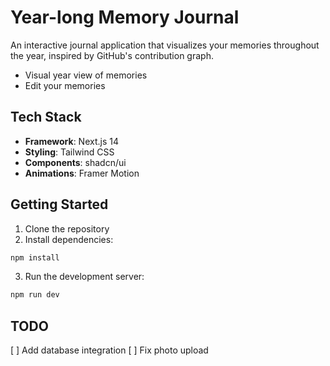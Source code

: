 # Year-long Memory Journal

An interactive journal application that visualizes your memories throughout the year, inspired by GitHub's contribution graph.

- Visual year view of memories
- Edit your memories

## Tech Stack

- **Framework**: Next.js 14
- **Styling**: Tailwind CSS
- **Components**: shadcn/ui
- **Animations**: Framer Motion

## Getting Started

1. Clone the repository
2. Install dependencies:

```bash
npm install
```
3. Run the development server:

```bash
npm run dev
```

## TODO

[ ] Add database integration
[ ] Fix photo upload